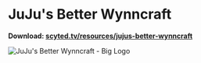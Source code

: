 # JuJu's Better Wynncraft

**Download: [scyted.tv/resources/jujus-better-wynncraft](https://www.scyted.tv/resources/jujus-better-wynncraft/)**

![JuJu's Better Wynncraft - Big Logo](https://github.com/ScytedTV-Studios/JuJus-Better-Wynncraft/assets/70546159/f623a73c-41b3-40a7-9c77-aca38b2da30c)
